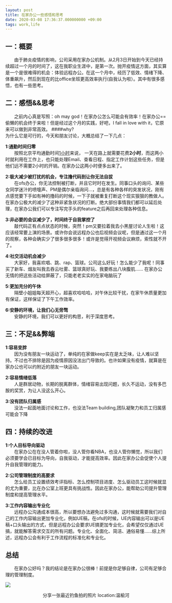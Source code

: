 ```yaml
---
layout: post
title: 在家办公一些感悟和思考
date: 2020-03-08 17:36:37.000000000 +09:00
tags: work,life
---
```


## 一：概要
&nbsp;&nbsp;&nbsp;&nbsp;&nbsp;&nbsp;&nbsp;由于肺炎疫情的影响，公司采用在家办公机制。从2月3日开始到今天已经持续超过一个月的时间了，这在我职业生涯中，是第一次。抛开疫情这方面，其实算是一个是很难得的机会：体验远程办公。在这一个月中，经历了低效、情绪下降、体重飙升，然后到现在的比office坐班更高效率执行(自我认为啦）。其中有很多感悟，也有一些思考。

## 二：感悟&&思考
&nbsp;&nbsp;&nbsp;&nbsp;&nbsp;&nbsp;&nbsp;之前内心真是写照：oh may god！在家办公怎么可能会有效率！在家办公==偷懒的机会终于来啦！但是经过这个月的实践，好吧，I fall in love with it，它原来可以做到非常高效。
####why?   
为什么它是可行的，今天和朋友讨论，大概总结了一下几点：  

<strong>1:通勤时间归零</strong>   
&nbsp;&nbsp;&nbsp;&nbsp;&nbsp;&nbsp;&nbsp;按照北京平均通勤时间[1小时](https://www.sohu.com/a/338430739_100279114 "北京平均通勤时间")来说， 一天在路上就需要花费<strong>2小时</strong>，而这两小时就利用在工作上，也只能处理Email、查看日程、指定工作计划这些任务，但是他们远不需要2小时的开销。在家办公这两小时便多出来了。

<strong>2:极大减少被打扰的机会，专注撸代码到让你无法自拔</strong>   
&nbsp;&nbsp;&nbsp;&nbsp;&nbsp;&nbsp;&nbsp;在ofs办公，你无法控制被打断，并且它时时在发生。同事口头的询问、某些女同学迷汁的喷嚏声、PM是偶尔亲临询问...，总是有各种各样的突发状况，刚有点感觉要下手如有神的撸码的时候，一下子就被重复打断这个现实狠狠的教做人。在家办公极大的减少了这种非紧急状况的打断。绝大部份事情我们都可以延后处理，在家办公我们可以专注写完手头的feature之后再回来处理各种信息。  

<strong>3:非必要的会议减少了，时间终于自我掌控了</strong>   
&nbsp;&nbsp;&nbsp;&nbsp;&nbsp;&nbsp;&nbsp;敲代码正有点点状态的时候，突然！pm又要拉着我去小黑屋讨论人生啦！这应该经常要上演的场景。或许你会说远程办公也后视频会议呢，但是通过这一个月的观察，各种会确实少了很多很多很多！或许是觉得开视频会议麻烦，索性就不开了。  

<strong>4:社交活动机会减少</strong>  
&nbsp;&nbsp;&nbsp;&nbsp;&nbsp;&nbsp;&nbsp;大家好，我喜欢唱、跳、rap、篮球。公司这么好玩！怎么能少了我呢！同事买了新车、烟友叫我去吞云吐雾、篮球真好玩、我要练出八块腹肌...... 在家办公无情的把这些活动给屏蔽了，只能老老实实的在家电脑玩了   

<strong>5:更加充分的午休</strong>  
&nbsp;&nbsp;&nbsp;&nbsp;&nbsp;&nbsp;&nbsp;隔壁小姐姐每天超开心，超喜欢哈哈哈，对午休比较干扰，在家午休质量更加有保证，这样保证了下午工作效率。

<strong>6:安静的环境，让我们心无旁骛</strong>  
&nbsp;&nbsp;&nbsp;&nbsp;&nbsp;&nbsp;&nbsp;安静的环境，我们可以更好的构思，利于深度思考。

## 三：不足&&弊端
<strong>1:容易变胖</strong>  
&nbsp;&nbsp;&nbsp;&nbsp;&nbsp;&nbsp;&nbsp;因为没有朋友一块运动了，单纯的在家做keep实在是太乏味，让人难以坚持。不过也不排除是因为疫情原因没法出门导致的。也许如果没有疫情，就算是在家办公也可以约附近的朋友一块运动。

<strong>2:容易情绪低落</strong>  
&nbsp;&nbsp;&nbsp;&nbsp;&nbsp;&nbsp;&nbsp;人是群居动物，长期的脱离群体，情绪容易出现问题，长久不运动，没有多巴胺的奖赏，为让人没这么开心。

<strong>3:没有团队归属感</strong>  
&nbsp;&nbsp;&nbsp;&nbsp;&nbsp;&nbsp;&nbsp;没法一起面地面讨论和工作，也没法Team building,团队凝聚力和员工归属感可能会下降



## 四：持续的改进
<strong>1:个人目标导向驱动</strong>  
&nbsp;&nbsp;&nbsp;&nbsp;&nbsp;&nbsp;&nbsp;在家办公在在没人管着你啦，没人管你看NBA，也没人管你懒觉，所以我们必须要学会已目标为导向，自我驱动，才能提高效率。因此在家办公会促使个人提升自我管理的能力。

<strong>2:公司管理制度的高要求</strong>  
&nbsp;&nbsp;&nbsp;&nbsp;&nbsp;&nbsp;&nbsp;怎么给员工设置绩效考评指标、怎么控制项目进度、怎么驱动员工这时候就显的尤为重要，比在办公室上班更具有挑战性。因此在家办公，能帮助公司提升管理制度和提高管理水平。

<strong>3:工作内容输出专业化</strong>  
&nbsp;&nbsp;&nbsp;&nbsp;&nbsp;&nbsp;&nbsp;远程办公沟通成本很高，所以要想办法避免过多沟通，这时候就需要我们对自己的工作内容输出更加专业化，例如UE稿，在ofs的时候，UE内容输出可以是UE稿+口头输出的方式，但是远程办公会要求UE搞更加专业化，会希望仅仅通过UE搞，就能解答需求交互的所有问题。专业化、全面化、简洁、通俗易懂......综上所述，远程办公会有利于工作流程的标准化和专业化。



## 总结
&nbsp;&nbsp;&nbsp;&nbsp;&nbsp;&nbsp;&nbsp;在家办公好吗？我的结论是在家办公很棒！前提是你足够自律，公司有足够合理的管理制度。


 
![](/assets/images/remote_work/fish.jpeg)
<center>分享一张最近钓鱼拍的照片 location:温榆河</center>







   
   
